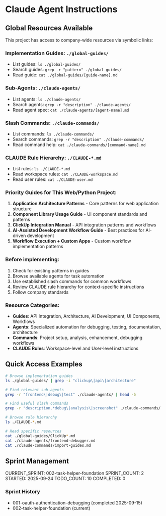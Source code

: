 # Claude Agent Instructions

## Global Resources Available
This project has access to company-wide resources via symbolic links:

### Implementation Guides: `./global-guides/`
- List guides: `ls ./global-guides/`
- Search guides: `grep -r "pattern" ./global-guides/`
- Read guide: `cat ./global-guides/[guide-name].md`

### Sub-Agents: `./claude-agents/`
- List agents: `ls ./claude-agents/`
- Search agents: `grep -r "description" ./claude-agents/`
- Read agent spec: `cat ./claude-agents/[agent-name].md`

### Slash Commands: `./claude-commands/`
- List commands: `ls ./claude-commands/`
- Search commands: `grep -r "description" ./claude-commands/`
- Read command help: `cat ./claude-commands/[command-name].md`

### CLAUDE Rule Hierarchy: `./CLAUDE-*.md`
- List rules: `ls ./CLAUDE-*.md`
- Read workspace rules: `cat ./CLAUDE-workspace.md`
- Read user rules: `cat ./CLAUDE-user.md`

### Priority Guides for This Web/Python Project:
1. **Application Architecture Patterns** - Core patterns for web application structure
2. **Component Library Usage Guide** - UI component standards and patterns
3. **ClickUp Integration Manual** - API integration patterns and workflows
4. **AI-Assisted Development Workflow Guide** - Best practices for AI-driven development
5. **Workflow Execution + Custom Apps** - Custom workflow implementation patterns

### Before implementing:
1. Check for existing patterns in guides
2. Browse available agents for task automation
3. Use established slash commands for common workflows
4. Review CLAUDE rule hierarchy for context-specific instructions
5. Follow company standards

### Resource Categories:
- **Guides**: API Integration, Architecture, AI Development, UI Components, Workflows
- **Agents**: Specialized automation for debugging, testing, documentation, architecture
- **Commands**: Project setup, analysis, enhancement, debugging workflows
- **CLAUDE Rules**: Workspace-level and User-level instructions

## Quick Access Examples

```bash
# Browse implementation guides
ls ./global-guides/ | grep -i "clickup\|api\|architecture"

# Find relevant sub-agents
grep -r "frontend\|debug\|test" ./claude-agents/ | head -5

# Find useful slash commands
grep -r "description.*debug\|analysis\|screenshot" ./claude-commands/

# Browse rule hierarchy
ls ./CLAUDE-*.md

# Read specific resources
cat ./global-guides/ClickUp*.md
cat ./claude-agents/frontend-debugger.md
cat ./claude-commands/import-guides.md
```

## Sprint Management
CURRENT_SPRINT: 002-task-helper-foundation
SPRINT_COUNT: 2
STARTED: 2025-09-24
TODO_COUNT: 10
COMPLETED: 0

### Sprint History
- 001-oauth-authentication-debugging (completed 2025-09-15)
- 002-task-helper-foundation (current)